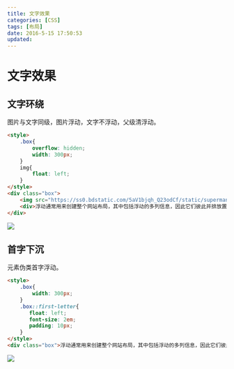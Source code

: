```yaml
---
title: 文字效果
categories: [CSS]
tags: [布局]
date: 2016-5-15 17:50:53
updated:
---
```


# 文字效果

## 文字环绕
图片与文字同级，图片浮动，文字不浮动，父级清浮动。

```html
<style>
    .box{
        overflow: hidden;
        width: 300px;
    }
    img{
        float: left;
    }
</style>
<div class="box">
    <img src="https://ss0.bdstatic.com/5aV1bjqh_Q23odCf/static/superman/img/logo_top_ca79a146.png" alt="" class="fr" width="100">
    <div>浮动通常用来创建整个网站布局，其中包括浮动的多列信息，因此它们彼此并排放置（默认行为是列彼此之间的排列顺序与它们在源中显示的顺序相同）。虽然有更新的更好的布局技术可用，但我们将在本模块的后面探讨，浮动仍然是最受喜欢的老物，因为它们可以支持到 Internet Explorer 4。</div>
</div>
```

![](https://ws1.sinaimg.cn/large/006tKfTcly1fld5m6j3azj308t087gnc.jpg)

## 首字下沉
元素伪类首字浮动。

```html
<style>
    .box{
        width: 300px;
    }
    .box::first-letter{
       float: left;
       font-size: 2em;
       padding: 10px;
    }
</style>
<div class="box">浮动通常用来创建整个网站布局，其中包括浮动的多列信息，因此它们彼此并排放置（默认行为是列彼此之间的排列顺序与它们在源中显示的顺序相同）。虽然有更新的更好的布局技术可用，但我们将在本模块的后面探讨，浮动仍然是最受喜欢的老物，因为它们可以支持到 Internet Explorer 4。</div>
```

![](https://ws2.sinaimg.cn/large/006tKfTcly1fld5w1o7i9j308t07ztab.jpg)


